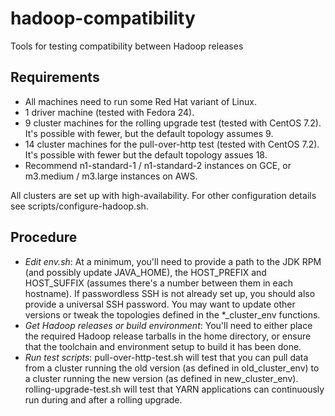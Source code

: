 # hadoop-compatibility
Tools for testing compatibility between Hadoop releases

## Requirements

- All machines need to run some Red Hat variant of Linux.
- 1 driver machine (tested with Fedora 24).
- 9 cluster machines for the rolling upgrade test (tested with CentOS 7.2).
    It's possible with fewer, but the default topology assumes 9.
- 14 cluster machines for the pull-over-http test (tested with CentOS 7.2).
    It's possible with fewer but the default topology assues 18.
- Recommend n1-standard-1 / n1-standard-2 instances on GCE, or m3.medium /
    m3.large instances on AWS.

All clusters are set up with high-availability. For other configuration details
see scripts/configure-hadoop.sh.

## Procedure
- *Edit env.sh*: At a minimum, you'll need to provide a path to the JDK RPM
    (and possibly update JAVA\_HOME), the HOST\_PREFIX and HOST\_SUFFIX
    (assumes there's a number between them in each hostname). If passwordless
    SSH is not already set up, you should also provide a universal SSH
    password. You may want to update other versions or tweak the topologies
    defined in the *\_cluster\_env functions.
- *Get Hadoop releases or build environment*: You'll need to either place the
    required Hadoop release tarballs in the home directory, or ensure that the
    toolchain and environment setup to build it has been done.
- *Run test scripts*: pull-over-http-test.sh will test that you can pull data 
    from a cluster running the old version (as defined in old\_cluster\_env) to
    a cluster running the new version (as defined in new\_cluster\_env).
    rolling-upgrade-test.sh will test that YARN applications can continuously
    run during and after a rolling upgrade.
